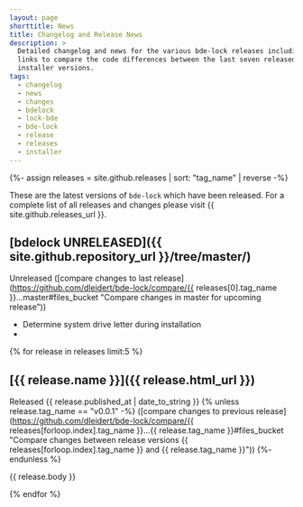 ```yaml
---
layout: page
shorttitle: News
title: Changelog and Release News
description: >
  Detailed changelog and news for the various bde-lock releases including
  links to compare the code differences between the last seven released
  installer versions.
tags:
  - changelog
  - news
  - changes
  - bdelock
  - lock-bde
  - bde-lock
  - release
  - releases
  - installer
---
```


{%- assign releases = site.github.releases | sort: "tag_name" | reverse -%}

These are the latest versions of `bde-lock` which have been released. For a complete list of all releases and changes please visit {{ site.github.releases_url }}.

## [bdelock UNRELEASED]({{ site.github.repository_url }}/tree/master/)

<time>Unreleased</time> ([compare changes to last release](https://github.com/dleidert/bde-lock/compare/{{ releases[0].tag_name }}...master#files_bucket "Compare changes in master for upcoming release"))

* Determine system drive letter during installation
* 

{% for release in releases limit:5 %}

## [{{ release.name }}]({{ release.html_url }})

Released <time datetime="{{ release.published_at }}">{{ release.published_at | date_to_string }}</time>
{% unless release.tag_name == "v0.0.1" -%}
([compare changes to previous release](https://github.com/dleidert/bde-lock/compare/{{ releases[forloop.index].tag_name }}...{{ release.tag_name }}#files_bucket "Compare changes between release versions {{ releases[forloop.index].tag_name }} and {{ release.tag_name }}"))
{%- endunless %}

{{ release.body }}

{% endfor %}
